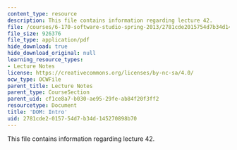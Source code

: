 ```yaml
---
content_type: resource
description: This file contains information regarding lecture 42.
file: /courses/6-170-software-studio-spring-2013/2781cde2015754d7b34d145270898b70_MIT6_170S13_42-dom-intro.pdf
file_size: 926376
file_type: application/pdf
hide_download: true
hide_download_original: null
learning_resource_types:
- Lecture Notes
license: https://creativecommons.org/licenses/by-nc-sa/4.0/
ocw_type: OCWFile
parent_title: Lecture Notes
parent_type: CourseSection
parent_uid: cf1ce8a7-b030-ae95-29fe-ab84f20f3ff2
resourcetype: Document
title: 'DOM: Intro'
uid: 2781cde2-0157-54d7-b34d-145270898b70
---
```

This file contains information regarding lecture 42.